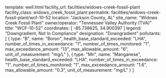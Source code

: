template: well.html
facility_url: facilities/widows-creek-fossil-plant
facility_class: widows_creek_fossil_plant
permalink: facilities/widows-creek-fossil-plant/wcf-10-52
location: "Jackson County, AL"
site_name: "Widows Creek Fossil Plant"
owner/operator: "Tennessee Valley Authority (TVA)"
title: "WCF-10-52"
coordinates: [
  -85.738625,
  34.900397
]
legend: "Downgradient, Not In Compliance"
designation: "Downgradient"
pollutants: [
  {
    type: "B",
    name: "Boron",
    health_base_standard_exceeded: "LHA",
    number_of_times_in_exceedance: "1",
    number_of_times_monitored: "1",
    max_exceedance_amount: "13",
    max_allowable_amount: "6",
    unit_of_measurement: "mg/L"
  },
  {
    type: "Mn",
    name: "Manganese",
    health_base_standard_exceeded: "LHA",
    number_of_times_in_exceedance: "1",
    number_of_times_monitored: "1",
    max_exceedance_amount: "1.6",
    max_allowable_amount: "0.3",
    unit_of_measurement: "mg/L"
  }
]
